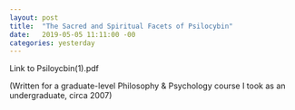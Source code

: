 ```yaml
---
layout: post
title:  "The Sacred and Spiritual Facets of Psilocybin"
date:   2019-05-05 11:11:00 -00
categories: yesterday
---
```


Link to Psiloycbin(1).pdf 

(Written for a graduate-level Philosophy & Psychology course I took as an undergraduate, circa 2007)
